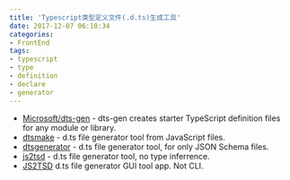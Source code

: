 ```yaml
---
title: 'Typescript类型定义文件(.d.ts)生成工具'
date: 2017-12-07 06:10:34
categories: 
- FrontEnd
tags: 
- typescript
- type
- definition
- declare
- generator
---
```

- [Microsoft/dts-gen](https://github.com/Microsoft/dts-gen) - dts-gen creates starter TypeScript definition files for any module or library.
- [dtsmake](https://github.com/ConquestArrow/dtsmake) - d.ts file generator tool from JavaScript files.
- [dtsgenerator](https://github.com/horiuchi/dtsgenerator) - d.ts file generator tool, for only JSON Schema files.
- [js2tsd](https://github.com/mhelvens/js2tsd) - d.ts file generator tool, no type inferrence.
- [JS2TSD](http://nekok.com/2014/05/javascript-to-typescript-type-definitions-d-ts-auto-converter/) d.ts file generator GUI tool app. Not CLI.

